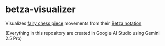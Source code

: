 # betza-visualizer

Visualizes [fairy chess piece](https://en.wikipedia.org/wiki/List_of_fairy_chess_pieces) movements from their [Betza notation](https://en.wikipedia.org/wiki/Betza%27s_funny_notation)

(Everything in this repository are created in Google AI Studio using Gemini 2.5 Pro)
